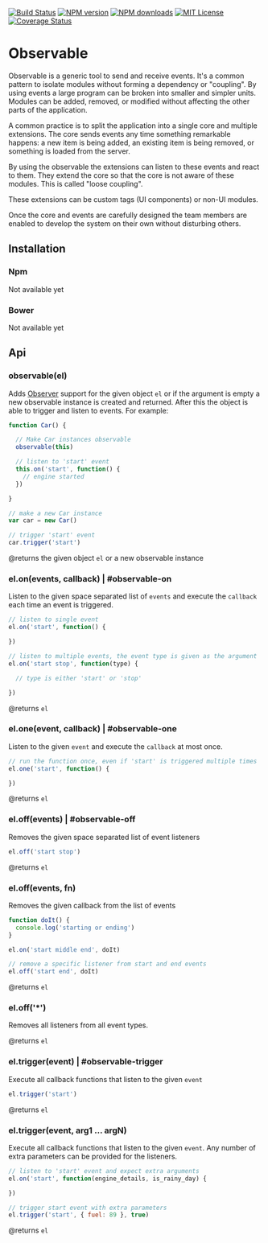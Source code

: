 [![Build Status][travis-image]][travis-url]
[![NPM version][npm-version-image]][npm-url]
[![NPM downloads][npm-downloads-image]][npm-url]
[![MIT License][license-image]][license-url]
[![Coverage Status][coverage-image]][coverage-url]

# Observable

Observable is a generic tool to send and receive events. It's a common pattern to isolate modules without forming a dependency or "coupling". By using events a large program can be broken into smaller and simpler units. Modules can be added, removed, or modified without affecting the other parts of the application.

A common practice is to split the application into a single core and multiple extensions. The core sends events any time something remarkable happens: a new item is being added, an existing item is being removed, or something is loaded from the server.

By using the observable the extensions can listen to these events and react to them. They extend the core so that the core is not aware of these modules. This is called "loose coupling".

These extensions can be custom tags (UI components) or non-UI modules.

Once the core and events are carefully designed the team members are enabled to develop the system on their own without disturbing others.

## Installation

### Npm

Not available yet

### Bower

Not available yet

## Api

### observable(el)

Adds [Observer](http://en.wikipedia.org/wiki/Observer_pattern) support for the given object `el` or if the argument is empty a new observable instance is created and returned. After this the object is able to trigger and listen to events. For example:

``` js
function Car() {

  // Make Car instances observable
  observable(this)

  // listen to 'start' event
  this.on('start', function() {
    // engine started
  })

}

// make a new Car instance
var car = new Car()

// trigger 'start' event
car.trigger('start')
```

@returns the given object `el` or a new observable instance


### el.on(events, callback) | #observable-on

Listen to the given space separated list of `events` and execute the `callback` each time an event is triggered.

``` js
// listen to single event
el.on('start', function() {

})

// listen to multiple events, the event type is given as the argument
el.on('start stop', function(type) {

  // type is either 'start' or 'stop'

})
```

@returns `el`

### el.one(event, callback) | #observable-one

Listen to the given `event` and execute the `callback` at most once.

``` js
// run the function once, even if 'start' is triggered multiple times
el.one('start', function() {

})
```

@returns `el`

### el.off(events) | #observable-off

Removes the given space separated list of event listeners

``` js
el.off('start stop')
```

@returns `el`

### el.off(events, fn)

Removes the given callback from the list of events

``` js
function doIt() {
  console.log('starting or ending')
}

el.on('start middle end', doIt)

// remove a specific listener from start and end events
el.off('start end', doIt)
```

@returns `el`

### el.off('*')

Removes all listeners from all event types.

@returns `el`


### el.trigger(event) | #observable-trigger

Execute all callback functions that listen to the given `event`

``` js
el.trigger('start')
```

@returns `el`

### el.trigger(event, arg1 ... argN)

Execute all callback functions that listen to the given `event`. Any number of extra parameters can be provided for the listeners.

``` js
// listen to 'start' event and expect extra arguments
el.on('start', function(engine_details, is_rainy_day) {

})

// trigger start event with extra parameters
el.trigger('start', { fuel: 89 }, true)

```

@returns `el`


[travis-image]:https://img.shields.io/travis/riot/observable.svg?style=flat-square
[travis-url]:https://travis-ci.org/riot/observable

[license-image]:http://img.shields.io/badge/license-MIT-000000.svg?style=flat-square
[license-url]:LICENSE.txt

[npm-version-image]:http://img.shields.io/npm/v/riot-observable.svg?style=flat-square
[npm-downloads-image]:http://img.shields.io/npm/dm/riot-observable.svg?style=flat-square
[npm-url]:https://npmjs.org/package/riot-observable

[coverage-image]:https://img.shields.io/coveralls/riot/observable/master.svg?style=flat-square
[coverage-url]:https://coveralls.io/r/riot/observable/?branch=master

